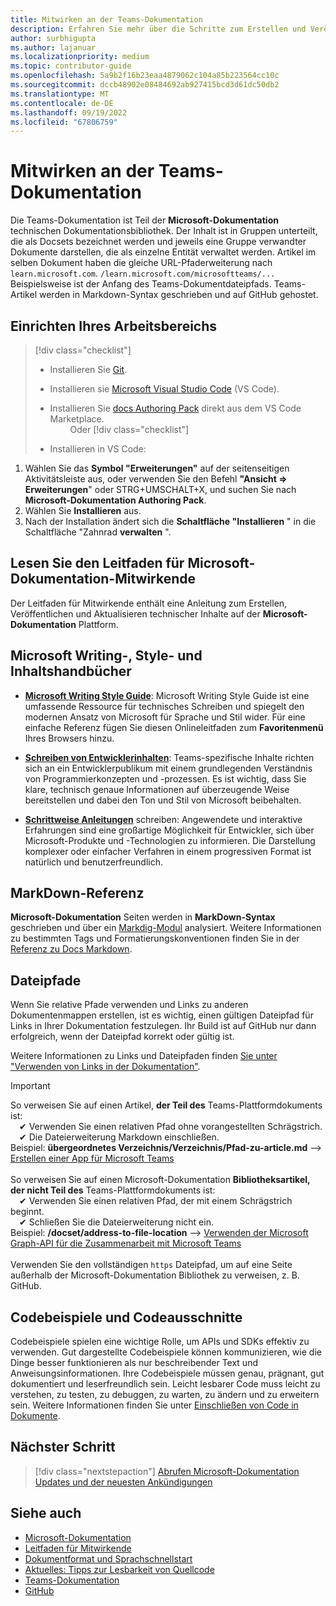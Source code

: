 ```yaml
---
title: Mitwirken an der Teams-Dokumentation
description: Erfahren Sie mehr über die Schritte zum Erstellen und Veröffentlichen der Teams-Dokumentation
author: surbhigupta
ms.author: lajanuar
ms.localizationpriority: medium
ms.topic: contributor-guide
ms.openlocfilehash: 5a9b2f16b23eaa4879062c104a85b223564cc10c
ms.sourcegitcommit: dccb48902e08484692ab927415bcd3d61dc50db2
ms.translationtype: MT
ms.contentlocale: de-DE
ms.lasthandoff: 09/19/2022
ms.locfileid: "67806759"
---
```

# <a name="contribute-to-teams-documentation"></a>Mitwirken an der Teams-Dokumentation

Die Teams-Dokumentation ist Teil der **Microsoft-Dokumentation** technischen Dokumentationsbibliothek. Der Inhalt ist in Gruppen unterteilt, die als Docsets bezeichnet werden und jeweils eine Gruppe verwandter Dokumente darstellen, die als einzelne Entität verwaltet werden. Artikel im selben Dokument haben die gleiche URL-Pfaderweiterung nach `learn.microsoft.com`. `/learn.microsoft.com/microsoftteams/...` Beispielsweise ist der Anfang des Teams-Dokumentdateipfads. Teams-Artikel werden in Markdown-Syntax geschrieben und auf GitHub gehostet.

## <a name="set-up-your-workspace"></a>Einrichten Ihres Arbeitsbereichs

> [!div class="checklist"]
>
> * Installieren Sie [Git](https://git-scm.com/book/en/v2/Getting-Started-Installing-Git).
> * Installieren sie [Microsoft Visual Studio Code](https://code.visualstudio.com/) (VS Code).
> * Installieren Sie [docs Authoring Pack](https://marketplace.visualstudio.com/items?itemName=docsmsft.docs-authoring-pack) direkt aus dem VS Code Marketplace.
<br>&emsp;&emsp; Oder
> [!div class="checklist"]
>
> * Installieren in VS Code:

   1. Wählen Sie das **Symbol "Erweiterungen"** auf der seitenseitigen Aktivitätsleiste aus, oder verwenden Sie den Befehl **"Ansicht => Erweiterungen**" oder STRG+UMSCHALT+X, und suchen Sie nach **Microsoft-Dokumentation Authoring Pack**.
   1. Wählen Sie **Installieren** aus.
   1. Nach der Installation ändert sich die **Schaltfläche "Installieren** " in die Schaltfläche "Zahnrad **verwalten** ".

## <a name="review-the-microsoft-docs-contributors-guide"></a>Lesen Sie den Leitfaden für Microsoft-Dokumentation-Mitwirkende

Der Leitfaden für Mitwirkende enthält eine Anleitung zum Erstellen, Veröffentlichen und Aktualisieren technischer Inhalte auf der **Microsoft-Dokumentation** Plattform.

## <a name="microsoft-writing-style-and-content-guides"></a>Microsoft Writing-, Style- und Inhaltshandbücher

* **[Microsoft Writing Style Guide](/style-guide/welcome)**: Microsoft Writing Style Guide ist eine umfassende Ressource für technisches Schreiben und spiegelt den modernen Ansatz von Microsoft für Sprache und Stil wider. Für eine einfache Referenz fügen Sie diesen Onlineleitfaden zum **Favoritenmenü** Ihres Browsers hinzu.

* **[Schreiben von Entwicklerinhalten](/style-guide/developer-content/)**: Teams-spezifische Inhalte richten sich an ein Entwicklerpublikum mit einem grundlegenden Verständnis von Programmierkonzepten und -prozessen. Es ist wichtig, dass Sie klare, technisch genaue Informationen auf überzeugende Weise bereitstellen und dabei den Ton und Stil von Microsoft beibehalten.

* **[Schrittweise Anleitungen](/style-guide/procedures-instructions/writing-step-by-step-instructions)** schreiben: Angewendete und interaktive Erfahrungen sind eine großartige Möglichkeit für Entwickler, sich über Microsoft-Produkte und -Technologien zu informieren. Die Darstellung komplexer oder einfacher Verfahren in einem progressiven Format ist natürlich und benutzerfreundlich.

## <a name="markdown-reference"></a>MarkDown-Referenz

**Microsoft-Dokumentation** Seiten werden in **MarkDown-Syntax** geschrieben und über ein [Markdig-Modul](https://github.com/lunet-io/markdig) analysiert. Weitere Informationen zu bestimmten Tags und Formatierungskonventionen finden Sie in der [Referenz zu Docs Markdown](/contribute/markdown-reference).

## <a name="file-paths"></a>Dateipfade

Wenn Sie relative Pfade verwenden und Links zu anderen Dokumentenmappen erstellen, ist es wichtig, einen gültigen Dateipfad für Links in Ihrer Dokumentation festzulegen. Ihr Build ist auf GitHub nur dann erfolgreich, wenn der Dateipfad korrekt oder gültig ist.

Weitere Informationen zu Links und Dateipfaden finden [Sie unter "Verwenden von Links in der Dokumentation"](/contribute/how-to-write-links).

> [!IMPORTANT]
> So verweisen Sie auf einen Artikel, **der Teil des** Teams-Plattformdokuments ist:<br>
> &emsp;&#x2714; Verwenden Sie einen relativen Pfad ohne vorangestellten Schrägstrich.<br>
> &emsp;&#x2714; Die Dateierweiterung Markdown einschließen.<br>
>Beispiel:  **übergeordnetes Verzeichnis/Verzeichnis/Pfad-zu-article.md** –> [Erstellen einer App für Microsoft Teams](../concepts/building-an-app.md) <br><br>
> So verweisen Sie auf einen Microsoft-Dokumentation **Bibliotheksartikel, der nicht Teil des** Teams-Plattformdokuments ist:<br>
> &emsp;&#x2714; Verwenden Sie einen relativen Pfad, der mit einem Schrägstrich beginnt.<br>
> &emsp;&#x2714; Schließen Sie die Dateierweiterung nicht ein. <br>
> Beispiel: **/docset/address-to-file-location** –> [Verwenden der Microsoft Graph-API für die Zusammenarbeit mit Microsoft Teams](/graph/api/resources/teams-api-overview)<br><br>
> Verwenden Sie den vollständigen `https` Dateipfad, um auf eine Seite außerhalb der Microsoft-Dokumentation Bibliothek zu verweisen, z. B. GitHub.<br>

## <a name="code-samples-and-snippets"></a>Codebeispiele und Codeausschnitte

Codebeispiele spielen eine wichtige Rolle, um APIs und SDKs effektiv zu verwenden. Gut dargestellte Codebeispiele können kommunizieren, wie die Dinge besser funktionieren als nur beschreibender Text und Anweisungsinformationen. Ihre Codebeispiele müssen genau, prägnant, gut dokumentiert und leserfreundlich sein. Leicht lesbarer Code muss leicht zu verstehen, zu testen, zu debuggen, zu warten, zu ändern und zu erweitern sein. Weitere Informationen finden Sie unter [Einschließen von Code in Dokumente](/contribute/code-in-docs).

## <a name="next-step"></a>Nächster Schritt

> [!div class="nextstepaction"]
> [Abrufen Microsoft-Dokumentation Updates und der neuesten Ankündigungen](/teamblog)

## <a name="see-also"></a>Siehe auch

* [Microsoft-Dokumentation](/)
* [Leitfaden für Mitwirkende](/contribute)
* [Dokumentformat und Sprachschnellstart](/contribute/style-quick-start)
* [Aktuelles: Tipps zur Lesbarkeit von Quellcode](/archive/msdn-magazine/2014/october/cutting-edge-source-code-readability-tips)
* [Teams-Dokumentation](/microsoftteams/platform/overview)
* [GitHub](https://github.com/MicrosoftDocs/msteams-docs/tree/master/msteams-platform)

